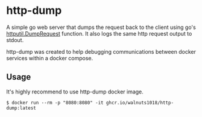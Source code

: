 # http-dump

A simple go web server that dumps the request back to the client using 
go's [httputil.DumpRequest](https://golang.org/pkg/net/http/httputil/#DumpRequest)
function. It also logs the same http request output to stdout.

http-dump was created to help debugging communications between docker services 
within a docker compose.

## Usage

It's highly recommend to use http-dump docker image.

```console
$ docker run --rm -p "8080:8080" -it ghcr.io/walnuts1018/http-dump:latest 
```
